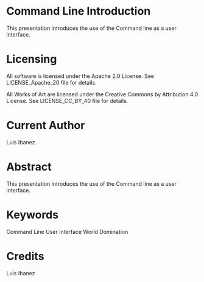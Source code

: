 Command Line Introduction
=========================

This presentation introduces the use of the Command line as a user interface.


Licensing
=========

All software is licensed under the Apache 2.0 License.
See LICENSE_Apache_20 file for details.

All Works of Art are licensed under the Creative Commons by Attribution 4.0 License.
See LICENSE_CC_BY_40 file for details.



Current Author
==============

Luis Ibanez


Abstract
========

This presentation introduces the use of the Command line as a user interface.


Keywords
========

Command Line
User Interface
World Domination


Credits
=======

Luis Ibanez
